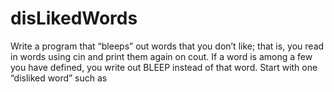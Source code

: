 # disLikedWords

Write a program that “bleeps” out words that you don’t like; that is, you
read in words using cin and print them again on cout. If a word is among a
few you have defined, you write out BLEEP instead of that word. Start with
one “disliked word” such as

